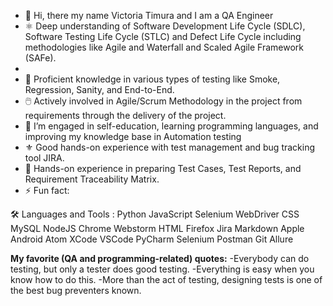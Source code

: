 - 👋 Hi, there my name Victoria Timura and I am a QA Engineer
- ⚛️ Deep understanding of Software Development Life Cycle (SDLC), Software Testing Life Cycle (STLC) and Defect Life Cycle including methodologies like Agile and Waterfall and Scaled Agile Framework (SAFe).
- 
- 🥇 Proficient knowledge in various types of testing like Smoke, Regression, Sanity, and End-to-End.
- 🖱️ Actively involved in Agile/Scrum Methodology in the project from requirements through the delivery of the project.
- 🌱 I’m engaged in self-education, learning programming languages, and improving my knowledge base in Automation testing
- ⚜️ Good hands-on experience with test management and bug tracking tool JIRA.
- 📑 Hands-on experience in preparing Test Cases, Test Reports, and Requirement Traceability Matrix.
- ⚡ Fun fact: 


🛠️ Languages and Tools :
Python  JavaScript  Selenium WebDriver   CSS  MySQL  NodeJS  Chrome  Webstorm  HTML  Firefox  Jira  Markdown  Apple  Android  Atom  XCode  VSCode  PyCharm  Selenium  Postman        Git        Allure         

**My favorite (QA and programming-related) quotes:**
  -Everybody can do testing, but only a tester does good testing.
  -Everything is easy when you know how to do this.
  -More than the act of testing, designing tests is one of the best bug preventers known.


<!---
Timura2811/Timura2811 is a ✨ special ✨ repository because its `README.md` (this file) appears on your GitHub profile.
You can click the Preview link to take a look at your changes.
--->
